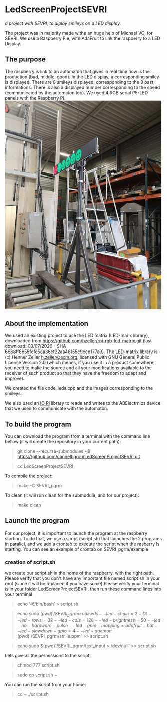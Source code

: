 # LedScreenProjectSEVRI
*a project with SEVRI, to diplay smileys on a LED display.*  

The project was in majority made withe an huge help of Michael VO, for SEVRI. We use a Raspberry Pie, with AdaFruit to link the raspberry to a LED Display.

## The purpose
The raspberry is link to an automaton that gives in real time how is the production (bad, middle, good). In the LED display, a corresponding smiley is displayed. There are 8 smileys displayed, corresponding to the 8 past informations. There is also a displayed number corresponding to the speed (communicated by the automaton too).
We used 4 RGB serial P5-LED panels with the Raspberry Pi.  
<img src="https://github.com/canneltigrou/LedScreenProjectSEVRI/blob/master/SEVRI_pgrm/example/IMG_20200822_113504.jpg" width="500">

## About the implementation

We used an existing project to use the LED matrix (LED-marix library), downloaded from https://github.com/hzeller/rpi-rgb-led-matrix.git (last download: 03/07/2020 - SHA 6668ff8b55fcfe5ea36cf22aa48155c9ced177a9).
The LED-matrix library is (c) Henner Zeller h.zeller@acm.org, licensed with GNU General Public License Version 2.0 (which means, if you use it in a product somewhere, you need to make the source and all your modifications available to the receiver of such product so that they have the freedom to adapt and improve).

We created the file code_leds.cpp and the images corresponding to the smileys.

We also used an [IO Pi](https://www.abelectronics.co.uk/kb/article/1042/io-pi "IO Pi") library to reads and writes to the ABElectrnics device that we used to communicate with the automaton.


## To build the program

You can download the program from a terminal with the command line bellow (it will create the repository in your current path):
>git clone --recurse-submodules -j8  https://github.com/canneltigrou/LedScreenProjectSEVRI.git
  
>cd LedScreenProjectSEVRI

To compile the project: 
>make -C SEVRI_pgrm

To clean (it will run clean for the submodule, and for our project):
>make clean


## Launch the program

For our project, it is important to launch the program at the raspberry starting. To do that, we use a script (script.sh) that launches the 2 programs in parallel, and we add a crontab to execute the script when the rasberry is starting. You can see an example of crontab on SEVRI_pgrm/example

### creation of script.sh
we create our script.sh in the home of the raspberry, with the right path.
Please verify that you don't have any important file named script.sh in your root (since it will be replaced if you have some)
Please verify your terminal is in your folder LedScreenProjectSEVRI, then run these command lines into your terminal
>echo '#!/bin/bash' > script.sh
  
>echo sudo $(pwd)'/SEVRI_pgrm/code_leds --led-chain=2 -D 1 --led-rows=32 --led-cols=128 --led-brightness=50 --led-no-hardware-pulse --led-gpio-mapping=adafruit-hat --led-slowdown-gpio=4 --led-daemon '$(pwd)'/SEVRI_pgrm/smile.ppm' >> script.sh
  
>echo sudo $(pwd)'/SEVRI_pgrm/test_input > /dev/null' >> script.sh

Lets give all the permissions to the script:
>chmod 777 script.sh 
  
>sudo cp script.sh ~


You can run the script from your home:
>cd ~
>./script.sh






